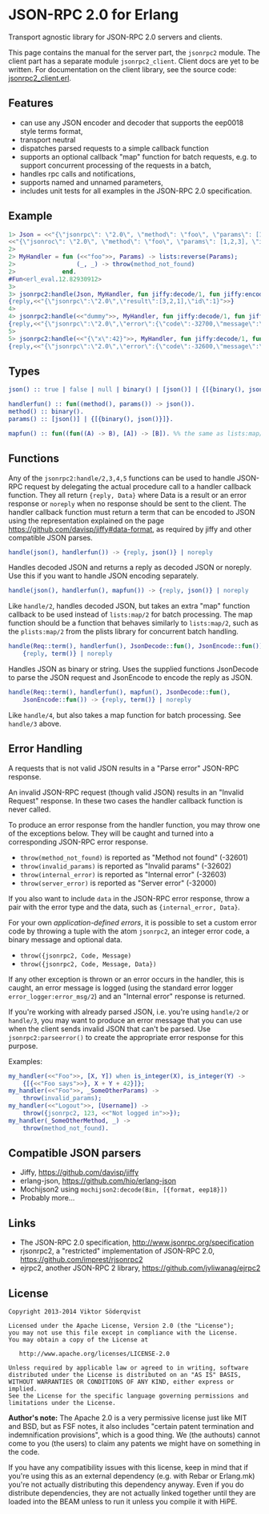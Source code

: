 JSON-RPC 2.0 for Erlang
=======================

Transport agnostic library for JSON-RPC 2.0 servers and clients.

This page contains the manual for the server part, the `jsonrpc2` module. The client part has a
separate module `jsonrpc2_client`. Client docs are yet to be written. For documentation on the
client library, see the source code: [jsonrpc2_client.erl](src/jsonrpc2_client.erl).

Features
--------

* can use any JSON encoder and decoder that supports the eep0018 style terms
  format,
* transport neutral
* dispatches parsed requests to a simple callback function
* supports an optional callback "map" function for batch requests, e.g. to
  support concurrent processing of the requests in a batch,
* handles rpc calls and notifications,
* supports named and unnamed parameters,
* includes unit tests for all examples in the JSON-RPC 2.0 specification.

Example
-------

``` erlang
1> Json = <<"{\"jsonrpc\": \"2.0\", \"method\": \"foo\", \"params\": [1,2,3], \"id\": 1}">>.
<<"{\"jsonroc\": \"2.0\", \"method\": \"foo\", \"params\": [1,2,3], \"id\": 1}">>
2>
2> MyHandler = fun (<<"foo">>, Params) -> lists:reverse(Params);
2>                 (_, _) -> throw(method_not_found)
2>             end.
#Fun<erl_eval.12.82930912>
3>
3> jsonrpc2:handle(Json, MyHandler, fun jiffy:decode/1, fun jiffy:encode/1).
{reply,<<"{\"jsonrpc\":\"2.0\",\"result\":[3,2,1],\"id\":1}">>}
4>
4> jsonrpc2:handle(<<"dummy">>, MyHandler, fun jiffy:decode/1, fun jiffy:encode/1).
{reply,<<"{\"jsonrpc\":\"2.0\",\"error\":{\"code\":-32700,\"message\":\"Parse error.\"},\"id\":null}">>}
5>
5> jsonrpc2:handle(<<"{\"x\":42}">>, MyHandler, fun jiffy:decode/1, fun jiffy:encode/1).
{reply,<<"{\"jsonrpc\":\"2.0\",\"error\":{\"code\":-32600,\"message\":\"Invalid Request.\"},\"id\":null}">>}
```

Types
-----

```Erlang
json() :: true | false | null | binary() | [json()] | {[{binary(), json()}]}.

handlerfun() :: fun((method(), params()) -> json()).
method() :: binary().
params() :: [json()] | {[{binary(), json()}]}.

mapfun() :: fun((fun((A) -> B), [A]) -> [B]). %% the same as lists:map/2
```

Functions
---------

Any of the `jsonrpc2:handle/2,3,4,5` functions can be used to handle JSON-RPC
request by delegating the actual procedure call to a handler callback function.
They all return `{reply, Data}` where Data is a result or an error response or
`noreply` when no response should be sent to the client. The handler callback
function must return a term that can be encoded to JSON using the
representation explained on the page https://github.com/davisp/jiffy#data-format,
as required by jiffy and other compatible JSON parses.

```Erlang
handle(json(), handlerfun()) -> {reply, json()} | noreply
```

Handles decoded JSON and returns a reply as decoded JSON or noreply. Use
this if you want to handle JSON encoding separately.

```Erlang
handle(json(), handlerfun(), mapfun()) -> {reply, json()} | noreply
```

Like `handle/2`, handles decoded JSON, but takes an extra
"map" function callback to be used instead of `lists:map/2`
for batch processing. The map function should be a function that behaves
similarly to `lists:map/2`, such as the `plists:map/2`
from the plists library for concurrent batch handling.

```Erlang
handle(Req::term(), handlerfun(), JsonDecode::fun(), JsonEncode::fun()) ->
    {reply, term()} | noreply
```

Handles JSON as binary or string. Uses the supplied functions
JsonDecode to parse the JSON request and JsonEncode to encode the reply as JSON.

```Erlang
handle(Req::term(), handlerfun(), mapfun(), JsonDecode::fun(),
    JsonEncode::fun()) -> {reply, term()} | noreply
```

Like `handle/4`, but also takes a map function for batch
processing. See `handle/3` above.

Error Handling
--------------

A requests that is not valid JSON results in a "Parse error" JSON-RPC response.

An invalid JSON-RPC request (though valid JSON) results in an "Invalid Request"
response. In these two cases the handler callback function is never called.

To produce an error response from the handler function, you may throw one of
the exceptions below. They will be caught and turned into a corresponding
JSON-RPC error response.

  * `throw(method_not_found)` is reported as "Method not found" (-32601)
  * `throw(invalid_params)` is reported as "Invalid params" (-32602)
  * `throw(internal_error)` is reported as "Internal error" (-32603)
  * `throw(server_error)` is reported as "Server error" (-32000)

If you also want to include `data` in the JSON-RPC error response, throw a pair
with the error type and the data, such as `{internal_error, Data}`.

For your own *application-defined errors*, it is possible to set a custom error
code by throwing a tuple with the atom `jsonrpc2`, an integer error code, a
binary message and optional data.

  * `throw({jsonrpc2, Code, Message)`
  * `throw({jsonrpc2, Code, Message, Data})`

If any other exception is thrown or an error occurs in the handler, this is
caught, an error message is logged (using the standard error logger
`error_logger:error_msg/2`) and an "Internal error" response is returned.

If you're working with already parsed JSON, i.e. you're using `handle/2` or
`handle/3`, you may want to produce an error message that you can use when the
client sends invalid JSON that can't be parsed. Use `jsonrpc2:parseerror()` to
create the appropriate error response for this purpose.

Examples:

```erlang
my_handler(<<"Foo">>, [X, Y]) when is_integer(X), is_integer(Y) ->
    {[{<<"Foo says">>}, X + Y + 42}]};
my_handler(<<"Foo">>, _SomeOtherParams) ->
    throw(invalid_params);
my_handler(<<"Logout">>, [Username]) ->
    throw({jsonrpc2, 123, <<"Not logged in">>});
my_handler(_SomeOtherMethod, _) ->
    throw(method_not_found).
```

Compatible JSON parsers
-----------------------

* Jiffy, https://github.com/davisp/jiffy
* erlang-json, https://github.com/hio/erlang-json
* Mochijson2 using ```mochijson2:decode(Bin, [{format, eep18}])```
* Probably more...

Links
-----

* The JSON-RPC 2.0 specification, http://www.jsonrpc.org/specification
* rjsonrpc2, a "restricted" implementation of JSON-RPC 2.0, https://github.com/imprest/rjsonrpc2
* ejrpc2, another JSON-RPC 2 library, https://github.com/jvliwanag/ejrpc2

License
-------

```
Copyright 2013-2014 Viktor Söderqvist

Licensed under the Apache License, Version 2.0 (the "License");
you may not use this file except in compliance with the License.
You may obtain a copy of the License at

   http://www.apache.org/licenses/LICENSE-2.0

Unless required by applicable law or agreed to in writing, software
distributed under the License is distributed on an "AS IS" BASIS,
WITHOUT WARRANTIES OR CONDITIONS OF ANY KIND, either express or implied.
See the License for the specific language governing permissions and
limitations under the License.
```

**Author's note:**
The Apache 2.0 is a very permissive license just like MIT and BSD, but as
FSF notes, it also includes "certain patent termination and indemnification
provisions", which is a good thing. We (the authouts) cannot come to you
(the users) to claim any patents we might have on something in the code.

If you have any compatibility issues with this license, keep in mind that if
you're using this as an external dependency (e.g. with Rebar or Erlang.mk)
you're not actually distributing this dependency anyway. Even if you do
distribute dependencies, they are not actually linked together until they
are loaded into the BEAM unless to run it unless you compile it with HiPE.
